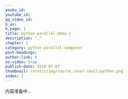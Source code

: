 ```yaml
---
youku_id: 
youtube_id: 
qq_video_id: 
b_av: 
b_page: 1
title: python-parallel-demo-1
description: "."
chapter: 1
category: python-parallel-computer
post-headings:
author-link: #
no-video: true
publish-date: 2019-07-07
thumbnail: /static/img/course_cover-small/python.png
index: 2
---
```



内容准备中...
